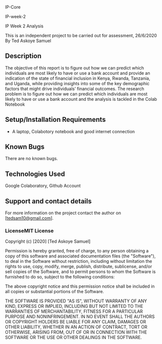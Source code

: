 IP-Core

IP-week-2

IP Week 2 Analysis

This is an independent project to be carried out for assessment, 26/6/2020
By Ted Askoye Samuel 

## Description
The objective of this report is to  figure out how we can predict which individuals are most likely to have or use a bank account and provide an indication of the state of financial inclusion in Kenya, Rwanda, Tanzania, and Uganda, while providing insights into some of the key demographic factors that might drive individuals’ financial outcomes.
The research problem is to figure out how we can predict which individuals are most likely to have or use a bank account and the analysis is tackled in the Colab Notebook

## Setup/Installation Requirements
* A laptop, Colabotory notebook and good internet connection

## Known Bugs
There are no known bugs.
## Technologies Used
Google Colaboratory, Github Account
## Support and contact details
For more information on the project contact the author on [tedsam10@gmail.com].
### LicenseMIT License

Copyright (c) [2020] [Ted Askoye Samuel]

Permission is hereby granted, free of charge, to any person obtaining a copy
of this software and associated documentation files (the "Software"), to deal
in the Software without restriction, including without limitation the rights
to use, copy, modify, merge, publish, distribute, sublicense, and/or sell
copies of the Software, and to permit persons to whom the Software is
furnished to do so, subject to the following conditions:

The above copyright notice and this permission notice shall be included in all
copies or substantial portions of the Software.

THE SOFTWARE IS PROVIDED "AS IS", WITHOUT WARRANTY OF ANY KIND, EXPRESS OR
IMPLIED, INCLUDING BUT NOT LIMITED TO THE WARRANTIES OF MERCHANTABILITY,
FITNESS FOR A PARTICULAR PURPOSE AND NONINFRINGEMENT. IN NO EVENT SHALL THE
AUTHORS OR COPYRIGHT HOLDERS BE LIABLE FOR ANY CLAIM, DAMAGES OR OTHER
LIABILITY, WHETHER IN AN ACTION OF CONTRACT, TORT OR OTHERWISE, ARISING FROM,
OUT OF OR IN CONNECTION WITH THE SOFTWARE OR THE USE OR OTHER DEALINGS IN THE
SOFTWARE.

